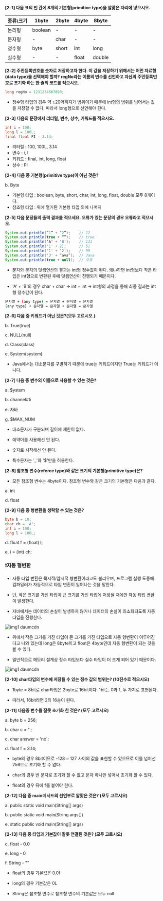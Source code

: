 **[2-1] 다음 표의 빈 칸에 8개의 기본형(primitive type)을 알맞은 자리에 넣으시오.**

| 종류\크기 | 1byte | 2byte | 4byte | 8byte |
|-----|-----|-----|-----|-----|
| 논리형 | boolean | - | - | - |
| 문자형 | - | char | - | - |
| 정수형 | byte | short | int | long |
| 실수형 | - | - | float | double |

**[2-2] 주민등록번호를 숫자로 저장하고자 한다. 이 값을 저장하기 위해서는 어떤 자료형(data type)을 선택해야 할까? regNo라는 이름의 변수를 선언하고 자신의 주민등록번호로 초기화 하는 한 줄의 코드를 적으시오.**

```java
long regNo = 1231234567890;
```

- 정수형 타입의 경우 약 ±20억까지가 범위이기 때문에 int형의 범위를 넘어서는 값을 저장할 수 없다. 따라서 long형으로 선언해야 한다.

**[2-3] 다음의 문장에서 리터럴, 변수, 상수, 키워드를 적으시오.**

```java
int i = 100;
long l = 100L;
final float PI - 3.14;
```

- 리터럴 : 100, 100L, 3.14
- 변수 : i, l
- 키워드 : final, int, long, float
- 상수 : PI

**[2-4] 다음 중 기본형(primitive type)이 아닌 것은?**

b. Byte 

- 기본형 타입 : boolean, byte, short, char, int, long, float, double 모두 8개이다.
- 참조형 타입 : 위에 열거된 기본형 타입 외에 나머지

**[2-5] 다음 문장들의 출력 결과를 적으세요. 오류가 있는 문장의 경우 오류라고 적으시오.**

```java
System.out.println(“1” + “2”);    // 12
System.out.println(true + “”);    // true
System.out.println(‘A' + 'B');    // 131
System.out.println('1' + 2);      // 51 
System.out.println('1' + '2');    // 99
System.out.println('J' + “ava”);  // Java
System.out.println(true + null);  // 오류
```

- 문자와 문자의 덧셈연산의 결과는 int형 정수값이 된다. 왜냐하면 int형보다 작은 타입은 int형으로 변환된 후에 덧셈연산이 진행되기 때문이다.

- 'A' + 'B'의 경우 char + char → int + int → int형의 과정을 통해 최종 결과는 int형 정수값이 된다.

```bash
문자열 + (any type) = 문자열 + 문자열 = 문자열
(any type) + 문자열 = 문자열 + 문자열 = 문자열
```

**[2-6] 다음 중 키워드가 아닌 것은?(모두 고르시오.)**

b. True(true)

c. NULL(null)

d. Class(class)

e. System(system)

- Java에서는 대소문자를 구별하기 때문에 true는 키워드이지만 True는 키워드가 아니다.

**[2-7] 다음 중 변수의 이름으로 사용할 수 있는 것은?**

a. $ystem

b. channel#5

e. 자바

g. $MAX_NUM

- 대소문자가 구분되며 길이에 제한이 없다.

- 예약어를 사용해선 안 된다.

- 숫자로 시작해선 안 된다.

- 특수문자는 '_'와 '$'만을 허용한다.

**[2-8] 참조형 변수(referce type)와 같은 크기의 기본형(primitive type)은?**

- 모든 참조형 변수는 4byte이다. 참조형 변수와 같은 크기의 기본형은 다음과 같다.

a. int

d. float

**[2-9] 다음 중 형변환을 생략할 수 있는 것은?**

```java
byte b = 10;
char ch = 'A';
int i = 100;
long l = 100L;
```

d. float f = (float) l;

e. i = (int) ch;

### ❗자동 형변환

- 자동 타입 변환은 묵시적/암시적 형변환이라고도 불리우며, 프로그램 실행 도중에 컴파일러가 자동적으로 타입 변환이 일어나는 것을 말한다.

- 단, 작은 크기를 가진 타입이 큰 크기를 가진 타입에 저장될 때에만 자동 타입 변환이 발생한다.

- 자바에서는 데이터의 손실이 발생하지 않거나 데이터의 손실이 최소화되도록 자동 타입을 진행한다.

![img1 daumcdn](https://github.com/dnwls16071/TIL/assets/106802375/fc2b8c73-9c29-450e-aa1b-93c497248c82)

- 위에서 작은 크기를 가진 타입이 큰 크기를 가진 타입으로 자동 형변환이 이루어진다고 나와 있는데 long은 8byte이고 float은 4byte인데 자동 형변환이 되는 것을 볼 수 있다.

- 일반적으로 메모리 설계상 정수 타입보다 실수 타입이 더 크게 되어 있기 때문이다.

![img1 daumcdn](https://github.com/dnwls16071/TIL/assets/106802375/d72fa18f-c67b-4ed3-823d-41ec4248af98)

**[2-10] char타입의 변수에 저장될 수 있는 정수 값의 범위는? (10진수로 적으시오)**

- 1byte = 8bit로 char타입은 2byte로 16bit이다. 1bit는 0과 1, 두 가지로 표현된다.

- 따라서, 16bit라면 2의 16승이 된다.

**[2-11] 다음중 변수를 잘못 초기화 한 것은? (모두 고르시오)**

a. byte b = 256;

b. char c = '';

c. char answer = 'no';

d. float f = 3.14;

- byte의 경우 8bit이므로 -128 ~ 127 사이의 값을 표현할 수 있으므로 이를 넘어선 256으로 초기화 할 수 없다.

- char의 경우 빈 문자로 초기화 할 수 없고 문자 하나만 넣어서 초기화 할 수 있다.

- float의 경우 뒤에 f를 붙여야 한다.

**[2-12] 다음 중 main메서드의 선언부로 알맞은 것은? (모두 고르시오)**

a. public static void main(String[] args)

b. public static void main(String args[])

e. static public void main(String[] args)

**[2-13] 다음 중 타입과 기본값이 잘못 연결된 것은? (모두 고르시오)**

c. float - 0.0

e. long - 0

f. String - ""

- float의 경우 기본값은 0.0f

- long의 경우 기본값은 0L

- String은 참조형 변수로 참조형 변수의 기본값은 모두 null




